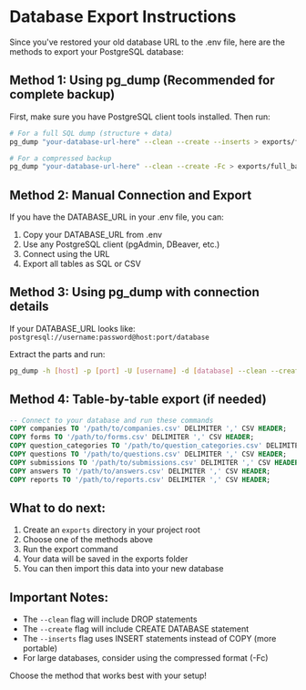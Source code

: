 # Database Export Instructions

Since you've restored your old database URL to the .env file, here are the methods to export your PostgreSQL database:

## Method 1: Using pg_dump (Recommended for complete backup)

First, make sure you have PostgreSQL client tools installed. Then run:

```bash
# For a full SQL dump (structure + data)
pg_dump "your-database-url-here" --clean --create --inserts > exports/full_backup.sql

# For a compressed backup
pg_dump "your-database-url-here" --clean --create -Fc > exports/full_backup.backup
```

## Method 2: Manual Connection and Export

If you have the DATABASE_URL in your .env file, you can:

1. Copy your DATABASE_URL from .env
2. Use any PostgreSQL client (pgAdmin, DBeaver, etc.)
3. Connect using the URL
4. Export all tables as SQL or CSV

## Method 3: Using pg_dump with connection details

If your DATABASE_URL looks like: `postgresql://username:password@host:port/database`

Extract the parts and run:
```bash
pg_dump -h [host] -p [port] -U [username] -d [database] --clean --create --inserts -f exports/database_backup.sql
```

## Method 4: Table-by-table export (if needed)

```sql
-- Connect to your database and run these commands
COPY companies TO '/path/to/companies.csv' DELIMITER ',' CSV HEADER;
COPY forms TO '/path/to/forms.csv' DELIMITER ',' CSV HEADER;
COPY question_categories TO '/path/to/question_categories.csv' DELIMITER ',' CSV HEADER;
COPY questions TO '/path/to/questions.csv' DELIMITER ',' CSV HEADER;
COPY submissions TO '/path/to/submissions.csv' DELIMITER ',' CSV HEADER;
COPY answers TO '/path/to/answers.csv' DELIMITER ',' CSV HEADER;
COPY reports TO '/path/to/reports.csv' DELIMITER ',' CSV HEADER;
```

## What to do next:

1. Create an `exports` directory in your project root
2. Choose one of the methods above
3. Run the export command
4. Your data will be saved in the exports folder
5. You can then import this data into your new database

## Important Notes:

- The `--clean` flag will include DROP statements
- The `--create` flag will include CREATE DATABASE statement  
- The `--inserts` flag uses INSERT statements instead of COPY (more portable)
- For large databases, consider using the compressed format (-Fc)

Choose the method that works best with your setup!
